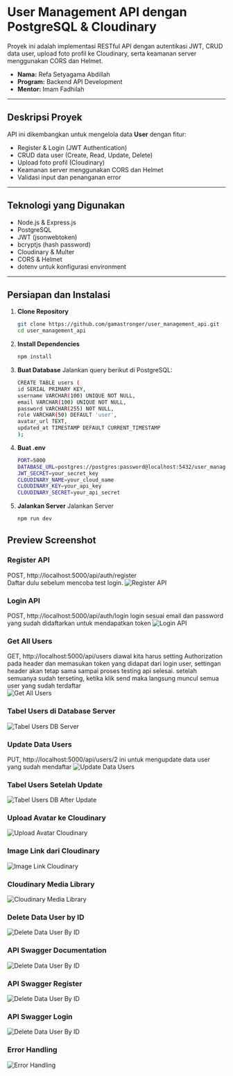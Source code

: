 # User Management API dengan PostgreSQL & Cloudinary

Proyek ini adalah implementasi RESTful API dengan autentikasi JWT, CRUD data user, upload foto profil ke Cloudinary, serta keamanan server menggunakan CORS dan Helmet.

- **Nama:** Refa Setyagama Abdillah
- **Program:** Backend API Development
- **Mentor:** Imam Fadhilah

---

## Deskripsi Proyek

API ini dikembangkan untuk mengelola data **User** dengan fitur:
- Register & Login (JWT Authentication)
- CRUD data user (Create, Read, Update, Delete)
- Upload foto profil (Cloudinary)
- Keamanan server menggunakan CORS dan Helmet
- Validasi input dan penanganan error

---

## Teknologi yang Digunakan

- Node.js & Express.js  
- PostgreSQL  
- JWT (jsonwebtoken)  
- bcryptjs (hash password)  
- Cloudinary & Multer  
- CORS & Helmet  
- dotenv untuk konfigurasi environment

---

## Persiapan dan Instalasi

1. **Clone Repository**
   ```bash
   git clone https://github.com/gamastronger/user_management_api.git
   cd user_management_api
2. **Install Dependencies**
   ```bash
   npm install
3. **Buat Database**
   Jalankan query berikut di PostgreSQL:
   ```bash
   CREATE TABLE users (
   id SERIAL PRIMARY KEY,
   username VARCHAR(100) UNIQUE NOT NULL,
   email VARCHAR(100) UNIQUE NOT NULL,
   password VARCHAR(255) NOT NULL,
   role VARCHAR(50) DEFAULT 'user',
   avatar_url TEXT,
   updated_at TIMESTAMP DEFAULT CURRENT_TIMESTAMP
   );
4. **Buat .env**
   ```bash
   PORT=5000
   DATABASE_URL=postgres://postgres:password@localhost:5432/user_management
   JWT_SECRET=your_secret_key
   CLOUDINARY_NAME=your_cloud_name
   CLOUDINARY_KEY=your_api_key
   CLOUDINARY_SECRET=your_api_secret

5. **Jalankan Server**
   Jalankan Server
   ```bash
   npm run dev

## Preview Screenshot

### Register API
POST, http://localhost:5000/api/auth/register <br>
Daftar dulu sebelum mencoba test login.
![Register API](./src/assets/RegisterAPI.png)

### Login API
POST, http://localhost:5000/api/auth/login
login sesuai email dan password yang sudah didaftarkan untuk mendapatkan token
![Login API](./src/assets/LoginAPI.png)

### Get All Users
GET, http://localhost:5000/api/users
diawal kita harus setting Authorization pada header dan memasukan token yang didapat dari login user, settingan header akan tetap sama sampai proses testing api selesai. setelah semuanya sudah terseting, ketika klik send maka langsung muncul semua user yang sudah terdaftar  
![Get All Users](./src/assets/GetAllUsersAPI.png)

### Tabel Users di Database Server
![Tabel Users DB Server](./src/assets/TabelUsersDBeaver.png)

### Update Data Users
PUT, http://localhost:5000/api/users/2
ini untuk mengupdate data user yang sudah mendaftar
![Update Data Users](./src/assets/UpdateDataUsers.png)

### Tabel Users Setelah Update
![Tabel Users DB After Update](./src/assets/TabelUsersDBeaverAfterUpdate.png)

### Upload Avatar ke Cloudinary
![Upload Avatar Cloudinary](./src/assets/UploadAvatarCloudinary.png)

### Image Link dari Cloudinary
![Image Link Cloudinary](./src/assets/imagelinkcloudinary.png)

### Cloudinary Media Library
![Cloudinary Media Library](./src/assets/CloudinaryMediaLibrary.png)

### Delete Data User by ID
![Delete Data User By ID](./src/assets/DeleteDataUserID.png)

### API Swagger Documentation
![Delete Data User By ID](./src/assets/api-swg-doc.png)

### API Swagger Register
![Delete Data User By ID](./src/assets/regis-swg.png)

### API Swagger Login
![Delete Data User By ID](./src/assets/login-swg.png)

### Error Handling
![Error Handling](./src/assets/ErrorHandling.png)
